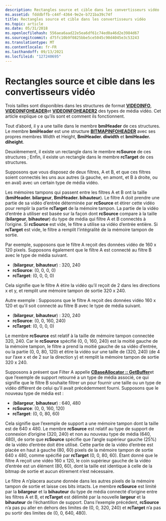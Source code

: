 ```yaml
---
description: Rectangles source et cible dans les convertisseurs vidéo
ms.assetid: fdddbffb-c44f-4364-9e2e-b721ba39c74f
title: Rectangles source et cible dans les convertisseurs vidéo
ms.topic: article
ms.date: 05/31/2018
ms.openlocfilehash: 556aea6aad22e5ea6df61c74ed0a46d2e3984d67
ms.sourcegitcommit: d75fc10b9f0825bbe5ce5045c90d4045e3c53243
ms.translationtype: MT
ms.contentlocale: fr-FR
ms.lasthandoff: 09/13/2021
ms.locfileid: "127240695"
---
```

# <a name="source-and-target-rectangles-in-video-renderers"></a>Rectangles source et cible dans les convertisseurs vidéo

Trois tailles sont disponibles dans les structures de format [**VIDEOINFO**](/previous-versions/windows/desktop/api/amvideo/ns-amvideo-videoinfo), [**VIDEOINFOHEADER**](/previous-versions/windows/desktop/api/amvideo/ns-amvideo-videoinfoheader)et [**VIDEOINFOHEADER2**](/previous-versions/windows/desktop/api/dvdmedia/ns-dvdmedia-videoinfoheader2) des types de média vidéo. Cet article explique ce qu’ils sont et comment ils fonctionnent.

Tout d’abord, il y a une taille dans le membre **bmiHeader** de ces structures. Le membre **bmiHeader** est une structure [**BITMAPINFOHEADER**](/windows/win32/api/wingdi/ns-wingdi-bitmapinfoheader) avec ses propres membres Width et Height, **BmiHeader. diwidth** et **bmiHeader. diheight**.

Deuxièmement, il existe un rectangle dans le membre **rcSource** de ces structures ; Enfin, il existe un rectangle dans le membre **rcTarget** de ces structures.

Supposons que vous disposez de deux filtres, A et B, et que ces filtres soient connectés les uns aux autres (à gauche, en amont, et B à droite, ou en aval) avec un certain type de média vidéo.

Les mémoires tampons qui passent entre les filtres A et B ont la taille (**bmiHeader. bilargeur**, **BmiHeader. bihauteur**). Le filtre A doit prendre une partie de sa vidéo d’entrée déterminée par **rcSource** et étirer cette vidéo pour remplir la partie **rcTarget** de la mémoire tampon. La partie de la vidéo d’entrée à utiliser est basée sur la façon dont **rcSource** compare à la taille (**bilargeur**, **bihauteur**) du type de média qui filtre A et B connectés à l’origine. Si **rcSource** est vide, le filtre a utilise sa vidéo d’entrée entière. Si **rcTarget** est vide, le filtre a remplit l’intégralité de la mémoire tampon de sortie.

Par exemple, supposons que le filtre A reçoit des données vidéo de 160 x 120 pixels. Supposons également que le filtre A est connecté au filtre B avec le type de média suivant.

-   (**bilargeur**, **bihauteur**) : 320, 240
-   **rcSource**: (0, 0, 0, 0)
-   **rcTarget**: (0, 0, 0, 0)

Cela signifie que le filtre A étire la vidéo qu’il reçoit de 2 dans les directions x et y, et remplit une mémoire tampon de sortie 320 x 240.

Autre exemple : Supposons que le filtre A reçoit des données vidéo 160 x 120 et qu’il soit connecté au filtre B avec le type de média suivant.

-   (**bilargeur**, **bihauteur**) : 320, 240
-   **rcSource**: (0, 0, 160, 240)
-   **rcTarget**: (0, 0, 0, 0)

Le membre **rcSource** est relatif à la taille de mémoire tampon connectée 320, 240. Car le **rcSource** spécifié (0, 0, 160, 240) est la moitié gauche de la mémoire tampon, le filtre a prend la moitié gauche de sa vidéo d’entrée, ou la partie (0, 0, 80, 120) et étire la vidéo sur une taille de (320, 240) (de 4 sur l’axe x et de 2 sur la direction y) et remplit la mémoire tampon de sortie 320 x 240.

Supposons à présent que Filter A appelle [**CBaseAllocator :: GetBuffer**](cbaseallocator-getbuffer.md)et que l’exemple de support retourné a un type de média associé, ce qui signifie que le filtre B souhaite filtrer un pour fournir une taille ou un type de vidéo différent de celui qu’il avait précédemment fourni. Supposons que le nouveau type de média est :

-   (**bilargeur**, **bihauteur**) : 640, 480
-   **rcSource**: (0, 0, 160, 120)
-   **rcTarget**: (0, 0, 80, 60)

Cela signifie que l’exemple de support a une mémoire tampon dont la taille est de 640 x 480. Le membre **rcSource** est relatif au type de support de connexion d’origine (320, 240) et non au nouveau type de média (640, 480), de sorte que **rcSource** spécifie que l’angle supérieur gauche (25%) de la vidéo d’entrée doit être utilisé. Cette partie de la vidéo d’entrée est placée en haut à gauche (80, 60) pixels de la mémoire tampon de sortie 640 x 480, comme spécifié par **rcTarget** (0, 0, 80, 60). Étant donné que le filtre A reçoit une vidéo 160 x 120, le coin supérieur gauche de la vidéo d’entrée est un élément (80, 60), dont la taille est identique à celle de la bitmap de sortie et aucun étirement n’est nécessaire.

Le filtre A n’placera aucune donnée dans les autres pixels de la mémoire tampon de sortie et laisse ces bits intacts. Le membre **rcSource** est limité par la **bilargeur** et la **bihauteur** du type de média connecté d’origine entre les filtres A et B, et **rcTarget** est délimité par la nouvelle **largeur** et la **bihauteur** de l’échantillon de support. Dans l’exemple précédent, **rcSource** n’a pas pu aller en dehors des limites de (0, 0, 320, 240) et **rcTarget** n’a pas pu sortir des limites de (0, 0, 640, 480).

 

 



